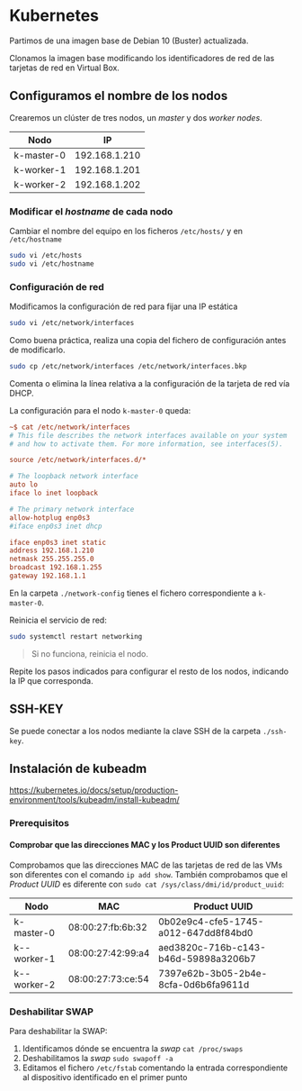 # Kubernetes

Partimos de una imagen base de Debian 10 (Buster) actualizada.

Clonamos la imagen base modificando los identificadores de red de las tarjetas de red en Virtual Box.

## Configuramos el nombre de los nodos

Crearemos un clúster de tres nodos, un *master* y dos *worker nodes*.

| Nodo | IP |
| ---- | -- |
| k-master-0 | 192.168.1.210 |
| k-worker-1 | 192.168.1.201 | 
| k-worker-2 | 192.168.1.202 |

### Modificar el *hostname* de cada nodo

Cambiar el nombre del equipo en los ficheros  `/etc/hosts/` y en `/etc/hostname`

```bash
sudo vi /etc/hosts
sudo vi /etc/hostname
```

### Configuración de red

Modificamos la configuración de red para fijar una IP estática

```bash
sudo vi /etc/network/interfaces
```

Como buena práctica, realiza una copia del fichero de configuración antes de modificarlo.

```bash
sudo cp /etc/network/interfaces /etc/network/interfaces.bkp
```

Comenta o elimina la línea relativa a la configuración de la tarjeta de red vía DHCP.

La configuración para el nodo `k-master-0` queda:

```ini
~$ cat /etc/network/interfaces
# This file describes the network interfaces available on your system
# and how to activate them. For more information, see interfaces(5).

source /etc/network/interfaces.d/*

# The loopback network interface
auto lo
iface lo inet loopback

# The primary network interface
allow-hotplug enp0s3
#iface enp0s3 inet dhcp

iface enp0s3 inet static
address 192.168.1.210
netmask 255.255.255.0
broadcast 192.168.1.255
gateway 192.168.1.1
```

En la carpeta `./network-config` tienes el fichero correspondiente a `k-master-0`.

Reinicia el servicio de red:

```bash
sudo systemctl restart networking
```

> Si no funciona, reinicia el nodo.

Repite los pasos indicados para configurar el resto de los nodos, indicando la IP que corresponda.

## SSH-KEY

Se puede conectar a los nodos mediante la clave SSH de la carpeta `./ssh-key`.

## Instalación de kubeadm

https://kubernetes.io/docs/setup/production-environment/tools/kubeadm/install-kubeadm/

### Prerequisitos

#### Comprobar que las direcciones MAC y los Product UUID son diferentes

Comprobamos que las direcciones MAC de las tarjetas de red de las VMs son diferentes con el comando `ip add show`. También comprobamos que el *Product UUID* es diferente con `sudo cat /sys/class/dmi/id/product_uuid`:

| Nodo | MAC | Product UUID |
| ---- | --- | ------------ |
| k-master-0 | 08:00:27:fb:6b:32 | 0b02e9c4-cfe5-1745-a012-647dd8f84bd0 |
| k--worker-1 | 08:00:27:42:99:a4 | aed3820c-716b-c143-b46d-59898a3206b7 |
| k--worker-2 | 08:00:27:73:ce:54 | 7397e62b-3b05-2b4e-8cfa-0d6b6fa9611d |

### Deshabilitar SWAP

Para deshabilitar la SWAP:

1. Identificamos dónde se encuentra la *swap* `cat /proc/swaps`
1. Deshabilitamos la *swap* `sudo swapoff -a`
1. Editamos el fichero `/etc/fstab` comentando la entrada correspondiente al dispositivo identificado en el primer punto
